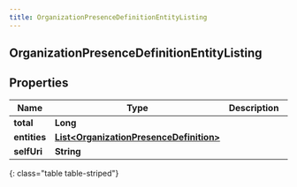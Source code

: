 ```yaml
---
title: OrganizationPresenceDefinitionEntityListing
---
```

## OrganizationPresenceDefinitionEntityListing


## Properties

| Name | Type | Description | Notes |
| ------------ | ------------- | ------------- | ------------- |
| **total** | <!----><!---->**Long**<!----> |  |  [optional] |
| **entities** | <!----><!---->[**List&lt;OrganizationPresenceDefinition&gt;**](OrganizationPresenceDefinition.html)<!----> |  |  [optional] |
| **selfUri** | <!----><!---->**String**<!----> |  |  [optional] |
{: class="table table-striped"}



